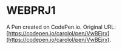 # WEBPRJ1

A Pen created on CodePen.io. Original URL: [https://codepen.io/carolol/pen/VwBEjrx](https://codepen.io/carolol/pen/VwBEjrx).

